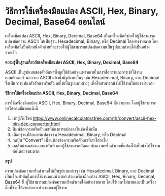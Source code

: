 วิธีการใช้เครื่องมือแปลง ASCII, Hex, Binary, Decimal, Base64 ออนไลน์
====================================================================

เครื่องมือแปลง ASCII, Hex, Binary, Decimal, Base64 เป็นเครื่องมือที่ช่วยให้ผู้ใช้สามารถแปลงข้อความ ASCII ให้เป็นฐาน Hexadecimal, Binary, หรือ Decimal ได้อย่างง่ายดาย โดยเครื่องมือนี้เป็นอีกหนึ่งตัวช่วยที่จะช่วยให้ผู้ใช้สามารถแปลงข้อความเป็นรูปแบบต่างๆได้เป็นอย่างรวดเร็ว

**ความรู้พื้นฐานเกี่ยวกับเครื่องมือแปลง ASCII, Hex, Binary, Decimal, Base64**

ASCII เป็นรูปแบบของตัวอักษรซึ่งถูกใช้กันอย่างแพร่หลายในการสื่อสารและการเข้าใช้งานคอมพิวเตอร์ นอกจาก ASCII แล้วยังมีรูปแบบอื่นๆ เช่น Hexadecimal, Binary, และ Decimal ซึ่งเป็นการแปลงตัวอักษรหรือตัวเลขให้เป็นรูปแบบต่างๆ เพื่อให้สามารถนำไปใช้งานได้อย่างง่ายดาย

**วิธีการใช้เครื่องมือแปลง ASCII, Hex, Binary, Decimal, Base64**

การใช้เครื่องมือแปลง ASCII, Hex, Binary, Decimal, Base64 นั้นง่ายมาก โดยผู้ใช้สามารถทำได้ตามขั้นตอนดังนี้

1. เข้าสู่เว็บไซต์ <https://www.onlinecalculatorsfree.com/th/convert/ascii-hex-bin-dec-converter.html>
2. พิมพ์ข้อความหรือตัวเลขที่ต้องการแปลงลงในช่องให้เห็น
3. เลือกฐานที่ต้องการแปลง เช่น Hexadecimal, Binary, หรือ Decimal
4. กดปุ่ม "Convert" เพื่อแปลงข้อความหรือตัวเลขที่เราใส่ลงไป
5. ผลลัพธ์จะแสดงออกมาทันที และผู้ใช้สามารถคัดลอกข้อความหรือตัวเลขที่แปลงได้เพื่อนำไปใช้งานต่อได้อย่างสะดวก

**สรุป**

การแปลงข้อความหรือตัวเลขให้เป็นรูปแบบต่างๆ เช่น Hexadecimal, Binary, และ Decimal เป็นเรื่องสำคัญในการใช้งานคอมพิวเตอร์ ด้วยเครื่องมือแปลง ASCII, Hex, Binary, Decimal, Base64 นี้ ผู้ใช้สามารถแปลงข้อความหรือตัวเลขได้อย่างง่ายดาย โดยใช้เวลาไม่นานและเป็นเครื่องมือที่ช่วยให้ง่ายต่อการทำงานของผู้ใช้งาน
